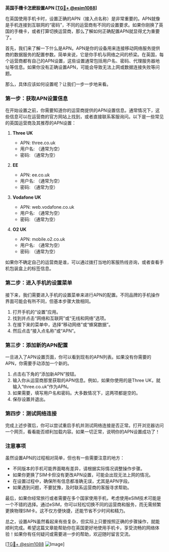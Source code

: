 **英国手機卡怎麽設置APN [[TG💪+ @esim1088](https://t.me/s/esim1088)]**

在英国使用手机卡时，设置正确的APN（接入点名称）是非常重要的。APN就像是手机连接到互联网的“密码”，不同的运营商有不同的设置要求。如果你刚换了英国的手機卡，或者打算切换运营商，那么了解如何正确配置APN就显得尤为重要了。

首先，我们来了解一下什么是APN。APN是你的设备用来连接移动网络服务提供商的数据服务的配置参数。简单来说，它是你手机与网络之间的桥梁。在英国，每个运营商都有自己的APN设置，这些设置通常包括用户名、密码、代理服务器地址等信息。如果你没有正确设置APN，可能会导致无法上网或数据连接失败等问题。

那么，具体应该如何设置呢？让我们一步一步地来看。

### 第一步：获取APN设置信息

在开始设置之前，你需要知道你的运营商提供的APN设置信息。通常情况下，这些信息可以在运营商的官方网站上找到，或者直接联系客服询问。以下是一些常见的英国运营商及其推荐的APN设置：

1. **Three UK**
   - APN: three.co.uk
   - 用户名: （通常为空）
   - 密码: （通常为空）

2. **EE**
   - APN: ee.co.uk
   - 用户名: （通常为空）
   - 密码: （通常为空）

3. **Vodafone UK**
   - APN: web.vodafone.co.uk
   - 用户名: （通常为空）
   - 密码: （通常为空）

4. **O2 UK**
   - APN: mobile.o2.co.uk
   - 用户名: （通常为空）
   - 密码: （通常为空）

如果你不确定自己的运营商是谁，可以通过拨打当地的客服热线咨询，或者查看手机包装盒上的标签信息。

### 第二步：进入手机的设置菜单

接下来，我们需要进入手机的设置菜单来进行APN的配置。不同品牌的手机操作界面可能会有所不同，但基本步骤大致相同。

1. 打开手机的“设置”应用。
2. 找到并点击“网络和互联网”或“无线和网络”选项。
3. 在接下来的菜单中，选择“移动网络”或“蜂窝数据”。
4. 然后点击“接入点名称”或“APN”。

### 第三步：添加新的APN配置

一旦进入了APN设置页面，你可以看到现有的APN列表。如果没有你需要的APN，你需要手动添加一个新的。

1. 点击右下角的“添加新APN”按钮。
2. 输入你从运营商那里获取的APN信息。例如，如果你使用的是Three UK，就输入“three.co.uk”作为APN。
3. 如果需要，填写用户名和密码。大多数情况下，这两项都是空的。
4. 保存设置并退出。

### 第四步：测试网络连接

完成上述步骤后，你可以尝试重启手机并测试网络连接是否正常。打开浏览器访问一个网页，看看能否顺利加载内容。如果一切正常，说明你的APN设置成功了！

### 注意事项

虽然设置APN的过程相对简单，但也有一些需要注意的地方：

- 不同版本的手机可能界面略有差异，请根据实际情况调整操作步骤。
- 如果你更换了SIM卡但没有更改APN设置，可能会出现无法上网的情况。
- 在设置过程中，确保所有信息都准确无误，尤其是APN字段。
- 如果遇到问题，不要犹豫，及时联系运营商的客服寻求帮助。

最后，如果你经常旅行或者需要在多个国家使用手机，考虑使用eSIM技术可能是一个不错的选择。通过eSIM，你可以轻松切换不同的运营商和服务，而无需频繁更换物理SIM卡。这不仅方便快捷，还能节省不少时间和精力。

总之，设置APN虽然看起来有些复杂，但实际上只要按照正确的步骤操作，就能顺利完成。希望这篇文章能帮助你在英国更好地使用手机卡，享受流畅的网络体验！如果你有任何疑问或需要进一步的帮助，欢迎随时留言交流。

[[TG💪+ @esim1088](https://t.me/s/esim1088) ![Image](https://i.postimg.cc/4NQfJmqS/Snipaste-2025-05-13-00-14-12.png)]